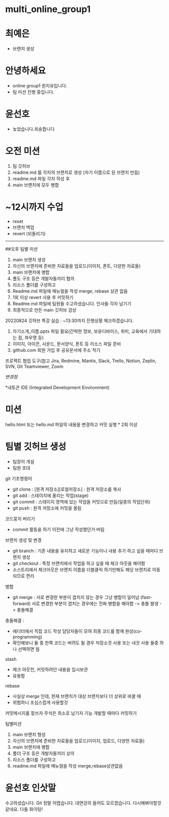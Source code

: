 # multi_online_group1

# 최예은
- 브랜치 생성

# 안녕하세요
- online group1 원지유입니다.
- 팀 미션 진행 중입니다.

# 윤선호

- 늦었습니다.죄송합니다


# 오전 미션
1. 팀 깃허브
2. readme.md 를 각자의 브랜치로 생성 (자기 이름으로 된 브렌치 만듬)
3. readme.md 파일 각자 작성 후
4. main 브랜치에 모두 병합

# ~12시까지 수업
 - reset
 - 브랜치 백업
 - revert (되돌리기)

------------------





##오후 팀별 미션
1. main 브랜치 생성
2. 자신의 브랜치에 준비한 자료들을 업로드(이미지, 폰트, 다양한 자료들)
3. main 브랜치에 병합
4. 폴도 구조 등은 개발자들끼리 협의
5. 리소스 폴더를 구성하고 
6. Readme.md 파일에 매뉴얼을 작성
merge, rebase 상관 없음
7. 1회 이상 revert 사용 후 커밋하기
8. Readme.md 파일에 팀원들 수고하셨습니다. 인사들 각자 남기기
9. 최종적으로 만든 main 깃허브 감상







20220824 깃허브 특강
실습 : ~13:30까지 진행상황 체크하겠습니다.
1. 자기소개_이름.pptx 파일 필요(간략한 정보, 보유디바이스, 취미, 교육에서 기대하는 점, 좌우명 등)
2. 이미지, 아이콘, 사운드, 문서양식, 폰트 등 리소스 파일 준비
3. github.com 회원 가입 후 공유문서에 주소 적기

프로젝트 협업 도구(참고
Jira, Redmine, Mantis, Slack, Trello, Notion, Zeplin, SVN, Git
Teamviewer, Zoom

*변경점*

*내토큰
IDE (Integrated Development Environment)

# 미션
hello.html 또는 hello.md 파일의 내용을 변경하고 커밋 실행 * 2회 이상

# 팀별 깃허브 생성
 - 팀장이 개설
 - 팀원 초대



git 기초명령어
 - git clone : [원격 저장소][로컬저장소] : 원격 저장소를 복사
 - git add : 스테이지에 올리는 작업(stage)
 - git commit : 스테이지 영역에 있는 작업을 커밋으로 만듬(일종의 작업단위)
 - git push : 원격 저장소에 커밋을 올림

코드뭉치 버리기
 - commit 활동을 하기 이전에 그냥 작성했던거 버림

브랜치 생성 및 변경
 - git branch : 기존 내용을 유지하고 새로운 기능이나 내용 추가 하고 싶을 때마다 브랜치 생성
 - git checkout : 특정 브랜치에서 작업을 하고 싶을 때 체크 아웃을 해야함
 - 소스트리에서 체크아웃은 브랜치 이름을 더블클릭 하기만해도 해당 브랜치로 이동되므로 편리

병합
- git merge : 
서로 변경한 부분이 겹치지 않는 경우 그냥 병합이 일어남 (fast-forward)
서로 변경한 부분이 겹치는 경우에는 진짜 병합을 해야함 -> 충돌 발생 -> 충돌해결

충돌해결 : 
- 에디터에서 직접 코드 작성 담당자들이 모여 최종 코드를 함께 완성(co-programming)
- 확인해보니 둘 중 한쪽 코드는 버려도 될 경우 저장소것 사용 또는 내것 사용 
  둘중 하나 선택하면 됨


stash 
- 체크 아웃전, 커밋하려던 내용을 임시보관
- 유용함

rebase 
-  사실상 merge 인데, 현재 브랜치가 대상 브랜치보다 더 상위로 바꿀 때
-  위험하니 조심스럽게 사용할것

커밋메시지를 잘쓰자
주석은 최소로 남기자
기능 개발할 때마다 커밋하기



팀별미션
1. main 브랜치 형성
2. 자신의 브랜치에 준비한 자료들을 업로드(이미지, 업로드, 다양한 자료들)
3. main 브랜치에 병합
4. 폴더 구조 등은 개발자들끼리  상의 
5. 리소스 폴더를 구성하고 
6. readme.md 파일에 메뉴얼을 작성 
merge,rebase상관없음





# 윤선호 인삿말

수고하셨습니다. Git 정말 어렵습니다. 대면강의 들어도 모르겠습니다. 다시해봐야할것같네요.
다들 화이팅!






